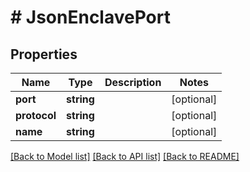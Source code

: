 # # JsonEnclavePort

## Properties

Name | Type | Description | Notes
------------ | ------------- | ------------- | -------------
**port** | **string** |  | [optional]
**protocol** | **string** |  | [optional]
**name** | **string** |  | [optional]

[[Back to Model list]](../../README.md#models) [[Back to API list]](../../README.md#endpoints) [[Back to README]](../../README.md)
